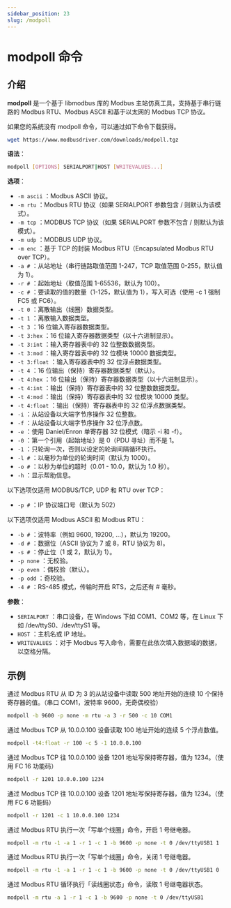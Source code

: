 ```yaml
---
sidebar_position: 23
slug: /modpoll
---
```


# modpoll 命令



## 介绍

**modpoll** 是一个基于 libmodbus 库的 Modbus 主站仿真工具，支持基于串行链路的 Modbus RTU、Modbus ASCII 和基于以太网的 Modbus TCP 协议。

如果您的系统没有 modpoll 命令，可以通过如下命令下载获得。

```bash
wget https://www.modbusdriver.com/downloads/modpoll.tgz
```

**语法**：

```bash
modpoll [OPTIONS] SERIALPORT|HOST [WRITEVALUES...]
```

**选项**：

- `-m ascii` ：Modbus ASCII 协议。
- `-m rtu` ：Modbus RTU 协议（如果 SERIALPORT 参数包含 / 则默认为该模式）。
- `-m tcp` ：MODBUS TCP 协议（如果 SERIALPORT 参数不包含 / 则默认为该模式）。
- `-m udp` ：MODBUS UDP 协议。
- `-m enc` ：基于 TCP 的封装 Modbus RTU（Encapsulated Modbus RTU over TCP）。
- `-a #` ：从站地址（串行链路取值范围 1-247，TCP 取值范围 0-255，默认值为 1）。
- `-r #` ：起始地址（取值范围 1-65536，默认为 100）。
- `-c #` ：要读取的值的数量（1-125，默认值为 1），写入可选（使用 -c 1 强制 FC5 或 FC6）。
- `-t 0` ：离散输出（线圈）数据类型。
- `-t 1` ：离散输入数据类型。
- `-t 3` ：16 位输入寄存器数据类型。
- `-t 3:hex` ：16 位输入寄存器数据类型（以十六进制显示）。
- `-t 3:int` ：输入寄存器表中的 32 位整数数据类型。
- `-t 3:mod` ：输入寄存器表中的 32 位模块 10000 数据类型。
- `-t 3:float` ：输入寄存器表中的 32 位浮点数据类型。
- `-t 4` ：16 位输出（保持）寄存器数据类型（默认）。
- `-t 4:hex` ：16 位输出（保持）寄存器数据类型（以十六进制显示）。
- `-t 4:int` ：输出（保持）寄存器表中的 32 位整数数据类型。
- `-t 4:mod` ：输出（保持）寄存器表中的 32 位模块 10000 类型。
- `-t 4:float` ：输出（保持）寄存器表中的 32 位浮点数据类型。
- `-i` ：从站设备以大端字节序操作 32 位整数。
- `-f` ：从站设备以大端字节序操作 32 位浮点数。
- `-e` ：使用 Daniel/Enron 单寄存器 32 位模式（暗示 -i 和 -f）。
- `-0` ：第一个引用（起始地址）是 0（PDU 寻址）而不是 1。
- `-1` ：只轮询一次，否则以设定的轮询间隔循环执行。
- `-l #` ：以毫秒为单位的轮询时间（默认为 1000）。
- `-o #` ：以秒为单位的超时（0.01 - 10.0，默认为 1.0 秒）。
- `-h` ：显示帮助信息。

以下选项仅适用 MODBUS/TCP, UDP 和 RTU over TCP：

- `-p #` ：IP 协议端口号（默认为 502）

以下选项仅适用 Modbus ASCII 和 Modbus RTU：

- `-b #` ：波特率（例如 9600, 19200, ...），默认为 19200。
- `-d #` ：数据位（ASCII 协议为 7 或 8，RTU 协议为 8)。
- `-s #` ：停止位（1 或 2，默认为 1）。
- `-p none` ：无校验。
- `-p even` ：偶校验（默认）。
- `-p odd` ：奇校验。
- `-4 #` ：RS-485 模式，传输时开启 RTS，之后还有 # 毫秒。

**参数**：

- `SERIALPORT` ：串口设备，在 Windows 下如 COM1、COM2 等，在 Linux 下如 /dev/ttyS0、/dev/ttyS1 等。
- `HOST` ：主机名或 IP 地址。
- `WRITEVALUES` ：对于 Modbus 写入命令，需要在此依次填入数据域的数据，以空格分隔。



## 示例

通过 Modbus RTU 从 ID 为 3 的从站设备中读取 500 地址开始的连续 10 个保持寄存器的值。（串口 COM1，波特率 9600，无奇偶校验）

```bash
modpoll -b 9600 -p none -m rtu -a 3 -r 500 -c 10 COM1
```

通过 Modbus TCP 从 10.0.0.100 设备读取 100 地址开始的连续 5 个浮点数值。

```bash
modpoll -t4:float -r 100 -c 5 -1 10.0.0.100
```

通过 Modbus TCP 往 10.0.0.100 设备 1201 地址写保持寄存器，值为 1234。（使用 FC 16 功能码）

```bash
modpoll -r 1201 10.0.0.100 1234
```

通过 Modbus TCP 往 10.0.0.100 设备 1201 地址写保持寄存器，值为 1234。（使用 FC 6 功能码）

```bash
modpoll -r 1201 -c 1 10.0.0.100 1234
```

通过 Modbus RTU 执行一次「写单个线圈」命令，开启 1 号继电器。

```bash
modpoll -m rtu -1 -a 1 -r 1 -c 1 -b 9600 -p none -t 0 /dev/ttyUSB1 1
```

通过 Modbus RTU 执行一次「写单个线圈」命令，关闭 1 号继电器。

```bash
modpoll -m rtu -1 -a 1 -r 1 -c 1 -b 9600 -p none -t 0 /dev/ttyUSB1 0
```

通过 Modbus RTU 循环执行「读线圈状态」命令，读取 1 号继电器状态。

```bash
modpoll -m rtu -a 1 -r 1 -c 1 -b 9600 -p none -t 0 /dev/ttyUSB1
```





